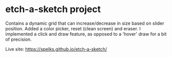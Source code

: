 # etch-a-sketch project

Contains a dynamic grid that can increase/decrease in size based on slider position.
Added a color picker, reset (clean screen) and eraser.
I implemented a click and draw feature, as opposed to a 'hover' draw for a bit of precision.

Live site: https://spelks.github.io/etch-a-sketch/
